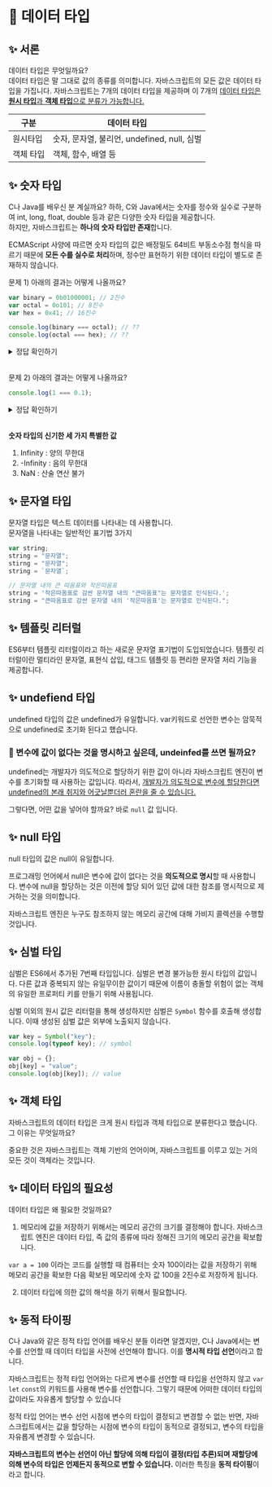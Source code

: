 # 🔎 데이터 타입

## ✨ 서론

데이터 타입은 무엇일까요?  
데이터 타입은 말 그대로 값의 종류를 의미합니다. 자바스크립트의 모든 값은 데이터 타입을 가집니다.
자바스크립트는 7개의 데이터 타입을 제공하며 이 7개의 <u>데이터 타입은 **원시 타입**과 **객체 타입**으로 분류가 가능합니다.</u>

| 구분      | 데이터 타입                                 |
| --------- | ------------------------------------------- |
| 원시타입  | 숫자, 문자열, 불리언, undefined, null, 심벌 |
| 객체 타입 | 객체, 함수, 배열 등                         |

## ✨ 숫자 타입

C나 Java를 배우신 분 계실까요? 하하, C와 Java에서는 숫자를 정수와 실수로 구분하여 int, long, float, double 등과 같은 다양한 숫자 타입을 제공합니다.  
하지만, 자바스크립트는 **하나의 숫자 타입만 존재**합니다.

ECMAScript 사양에 따르면 숫자 타입의 값은 배정밀도 64비트 부동소수점 형식을 따르기 때문에 **모든 수를 실수로 처리**하며, 정수만 표현하기 위한 데이터 타입이 별도로 존재하지 않습니다.

문제 1) 아래의 결과는 어떻게 나올까요?

```javascript
var binary = 0b01000001; // 2진수
var octal = 0o101; // 8진수
var hex = 0x41; // 16진수

console.log(binary === octal); // ??
console.log(octal === hex); // ??
```

<details>
  <summary>정답 확인하기</summary>
  위의 코드는 둘 다 true라는 값을 출력할 것입니다. 자바스크립트는 2진수, 8진수, 16진수를 표현하기 위한 데이터 타입을 제공하지 않기 때문에 이들 값을 참조하면 모두 10진수로 해석됩니다.  
  각 binary, octal, hex 값을 출력하면 모두 같은 65라는 값을 출력하게 됩니다.
</details>

<br />

문제 2) 아래의 결과는 어떻게 나올까요?

```javascript
console.log(1 === 0.1);
```

<details>
  <summary>정답 확인하기</summary>
  위의 코드는 true라는 값을 출력할 것입니다. 자바스크립트는 모든 수를 실수로 처리한다고 했습니다. 이는 정수로 표시되는 값도 사실은 실수라는 것을 의미합니다.
</details>

<br />

**숫자 타입의 신기한 세 가지 특별한 값**

1. Infinity : 양의 무한대
2. -Infinity : 음의 무한대
3. NaN : 산술 연산 불가

## ✨ 문자열 타입

문자열 타입은 텍스트 데이터를 나타내는 데 사용합니다.  
문자열을 나타내는 일반적인 표기법 3가지

```javascript
var string;
string = "문자열";
stirng = "문자열";
string = `문자열`;

// 문자열 내의 큰 따옴표와 작은따옴표
string = '작은따옴표로 감싼 문자열 내의 "큰따옴표"는 문자열로 인식된다.';
string = "큰따옴표로 감싼 문자열 내의 '작은따옴표'는 문자열로 인식된다.";
```

## ✨ 템플릿 리터럴

ES6부터 템플릿 리터럴이라고 하는 새로운 문자열 표기법이 도입되었습니다. 템플릿 리터럴이란 멀티라인 문자열, 표현식 삽입, 태그드 템플릿 등 편리한 문자열 처리 기능을 제공합니다.

## ✨ undefiend 타입

undefined 타입의 값은 undefined가 유일합니다. var키워드로 선언한 변수는 암묵적으로 undefined로 초기화 된다고 했습니다.

### 📍 변수에 값이 없다는 것을 명시하고 싶은데, undeinfed를 쓰면 될까요?

undefined는 개발자가 의도적으로 할당하기 위한 값이 아니라 자바스크립트 엔진이 변수를 초기화할 때 사용하는 값입니다. 따라서, <u>개발자가 의도적으로 변수에 할당한다면 undefined의 본래 취지와 어긋날뿐더러 혼란을 줄 수 있습니다.</u>

그렇다면, 어떤 값을 넣어야 할까요? 바로 `null` 값 입니다.

## ✨ null 타입

null 타입의 값은 null이 유일합니다.

프로그래밍 언어에서 null은 변수에 값이 없다는 것을 **의도적으로 명시**할 때 사용합니다. 변수에 null을 할당하는 것은 이전에 할당 되어 있던 값에 대한 참조를 명시적으로 제거하는 것을 의미합니다.

자바스크립트 엔진은 누구도 참조하지 않는 메모리 공간에 대해 가비지 콜렉션을 수행할 것입니다.

## ✨ 심벌 타입

심벌은 ES6에서 추가된 7번째 타입입니다. 심벌은 변경 불가능한 원시 타입의 값입니다. 다른 값과 중복되지 않는 유일무이한 값이기 때문에 이름이 충돌할 위험이 없는 객체의 유일한 프로퍼티 키를 만들기 위해 사용됩니다.

심벌 이외의 원시 값은 리터럴을 통해 생성하지만 심벌은 `Symbol` 함수를 호출해 생성합니다. 이때 생성된 심벌 값은 외부에 노출되지 않습니다.

```javascript
var key = Symbol("key");
console.log(typeof key); // symbol

var obj = {};
obj[key] = "value";
console.log(obj[key]); // value
```

## ✨ 객체 타입

자바스크립트의 데이터 타입은 크게 원시 타입과 객체 타입으로 분류한다고 했습니다. 그 이유는 무엇일까요?

중요한 것은 자바스크립트는 객체 기반의 언어이며, 자바스크립트를 이루고 있는 거의 모든 것이 객체라는 것입니다.

## ✨ 데이터 타입의 필요성

데이터 타입은 왜 필요한 것일까요?

1. 메모리에 값을 저장하기 위해서는 메모리 공간의 크기를 결정해야 합니다. 자바스크립트 엔진은 데이터 타입, 즉 값의 종류에 따라 정해진 크기의 메모리 공간을 확보합니다.

`var a = 100` 이라는 코드를 실행할 때 컴퓨터는 숫자 100이라는 값을 저장하기 위해 메모리 공간을 확보한 다음 확보된 메모리에 숫자 값 100을 2진수로 저장하게 됩니다.

2. 데이터 타입에 의한 값의 해석을 하기 위해서 필요합니다.

## ✨ 동적 타이핑

C나 Java와 같은 정적 타입 언어를 배우신 분들 이라면 알겠지만, C나 Java에서는 변수를 선언할 때 데이터 타입을 사전에 선언해야 합니다. 이를 **명시적 타입 선언**이라고 합니다.

자바스크립트는 정적 타입 언어와는 다르게 변수를 선언할 때 타입을 선언하지 않고 `var` `let` `const`의 키워드를 사용해 변수를 선언합니다. 그렇기 때문에 어떠한 데이터 타입의 값이라도 자유롭게 할당할 수 있습니다

정적 타입 언어는 변수 선언 시점에 변수의 타입이 결정되고 변경할 수 없는 반면, 자바스크립트에서는 값을 할당하는 시점에 변수의 타입이 동적으로 결정되고, 변수의 타입을 자유롭게 변경할 수 있습니다.

**자바스크립트의 변수는 선언이 아닌 할당에 의해 타입이 결정(타입 추론)되며 재할당에 의해 변수의 타입은 언제든지 동적으로 변할 수 있습니다.** 이러한 특징을 **동적 타이핑**이라고 합니다.
